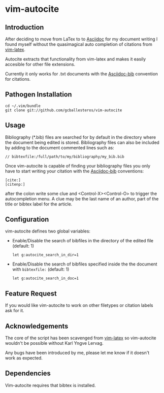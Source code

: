 # vim-autocite
## Introduction
After deciding to move from LaTex to to [Asciidoc](https://github.com/asciidoc/asciidoc)
for my document writing I found myself without the quasimagical auto completion
of citations from [vim-latex](https://github.com/lervag/vim-latex).

Autocite extracts that functionality from vim-latex and makes
it easily accesible for other file extensions.

Currently it only works for .txt documents with the [Asciidoc-bib](https://github.com/petercrlane/asciidoc-bib)
convention for citations.

## Pathogen Installation
    cd ~/.vim/bundle
    git clone git://github.com/gcballesteros/vim-autocite

## Usage
Bibliography (*.bib) files are searched for by default in the
 directory where the document being edited is stored. Bibliography files can also be included by adding to the
document commented lines such as:
```
// bibtexfile:/full/path/to/my/bibliography/my_bib.bib
```

Once vim-autocite is capable of finding your bibliography
files you only have to start writing your citation with
the [Asciidoc-bib](https://github.com/petercrlane/asciidoc-bib)
conventions:
```
[cite:]
[citenp:]
```

after the colon write some clue and \<Control-X\>\<Control-O\> to
trigger the autocompletion menu. A clue may be the last name of
an author, part of the title or bibtex label for the article.

## Configuration
vim-autocite defines two global variables:
- Enable/Disable the search of bibfiles in the directory of the edited file
     (default: 1)

     ```
     let g:autocite_search_in_dir=1
     ```
- Enable/Disable the search of bibfiles specified inside the the document
     with ```bibtexfile:``` (default: 1)

     ```
     let g:autocite_search_in_doc=1
     ```


## Feature Request
If you would like vim-autocite to work on other filetypes or citation labels ask for it.

## Acknowledgements
The core of the script has been scavenged from [vim-latex](https://github.com/lervag/vim-latex) so vim-autocite
wouldn't be possible without Karl Yngve Lervag.

Any bugs have been introduced by me, please let me know if it doesn't work as expected.

## Dependencies
Vim-autocite requires that bibtex is installed.

